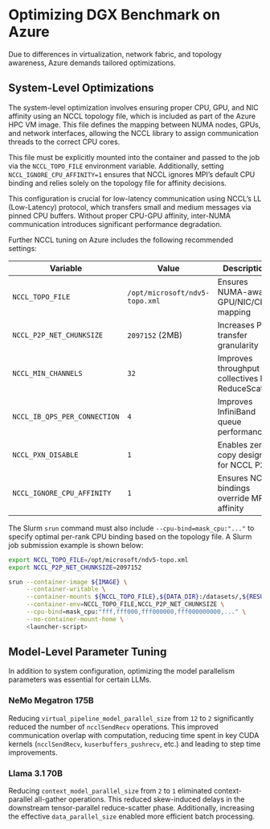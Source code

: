 # Optimizing DGX Benchmark on Azure

Due to differences in virtualization, network fabric, and topology awareness, Azure demands tailored optimizations.

## System-Level Optimizations

The system-level optimization involves ensuring proper CPU, GPU, and NIC affinity using an NCCL topology file, which is included as part of the Azure HPC VM image. This file defines the mapping between NUMA nodes, GPUs, and network interfaces, allowing the NCCL library to assign communication threads to the correct CPU cores.

This file must be explicitly mounted into the container and passed to the job via the `NCCL_TOPO_FILE` environment variable. Additionally, setting `NCCL_IGNORE_CPU_AFFINITY=1` ensures that NCCL ignores MPI’s default CPU binding and relies solely on the topology file for affinity decisions.

This configuration is crucial for low-latency communication using NCCL’s LL (Low-Latency) protocol, which transfers small and medium messages via pinned CPU buffers. Without proper CPU-GPU affinity, inter-NUMA communication introduces significant performance degradation.

Further NCCL tuning on Azure includes the following recommended settings:  

| Variable                     | Value                          | Description                                            |
|-----------------------------|--------------------------------|--------------------------------------------------------|
| `NCCL_TOPO_FILE`            | `/opt/microsoft/ndv5-topo.xml` | Ensures NUMA-aware GPU/NIC/CPU mapping                |
| `NCCL_P2P_NET_CHUNKSIZE`    | `2097152` (2MB)                | Increases P2P transfer granularity                    |
| `NCCL_MIN_CHANNELS`         | `32`                           | Improves throughput for collectives like ReduceScatter |
| `NCCL_IB_QPS_PER_CONNECTION`| `4`                            | Improves InfiniBand queue performance                 |
| `NCCL_PXN_DISABLE`          | `1`                            | Enables zero-copy design for NCCL P2P                 |
| `NCCL_IGNORE_CPU_AFFINITY`  | `1`                            | Ensures NCCL bindings override MPI-affinity           |

The Slurm `srun` command must also include `--cpu-bind=mask_cpu:"..."` to specify optimal per-rank CPU binding based on the topology file. A Slurm job submission example is shown below:  

```bash
export NCCL_TOPO_FILE=/opt/microsoft/ndv5-topo.xml
export NCCL_P2P_NET_CHUNKSIZE=2097152

srun --container-image ${IMAGE} \
     --container-writable \
     --container-mounts ${NCCL_TOPO_FILE},${DATA_DIR}:/datasets/,${RESULT_DIR},$INDEX_MAPPING_DIR,${STAGE_PATH}/cfg:/cfg/ \
     --container-env=NCCL_TOPO_FILE,NCCL_P2P_NET_CHUNKSIZE \
     --cpu-bind=mask_cpu:"fff,fff000,fff000000,fff000000000,..." \
     --no-container-mount-home \
     <launcher-script>
```

## Model-Level Parameter Tuning

In addition to system configuration, optimizing the model parallelism parameters was essential for certain LLMs.

### NeMo Megatron 175B

Reducing `virtual_pipeline_model_parallel_size` from `12` to `2` significantly reduced the number of `ncclSendRecv` operations. This improved communication overlap with computation, reducing time spent in key CUDA kernels (`ncclSendRecv`, `kuserbuffers_pushrecv`, etc.) and leading to step time improvements.

### Llama 3.1 70B

Reducing `context_model_parallel_size` from `2` to `1` eliminated context-parallel all-gather operations. This reduced skew-induced delays in the downstream tensor-parallel reduce-scatter phase. Additionally, increasing the effective `data_parallel_size` enabled more efficient batch processing.

